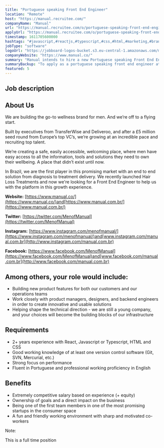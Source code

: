 ```yaml
---
title: "Portuguese speaking Front End Engineer"
location: "Remote"
host: "https://manual.recruitee.com/"
companyName: "Manual"
url: "https://manual.recruitee.com/o/portuguese-speaking-front-end-engineer"
applyUrl: "https://manual.recruitee.com/o/portuguese-speaking-front-end-engineer/c/new"
timestamp: 1611705600000
hashtags: "#javascript,#reactjs,#typescript,#css,#html,#marketing,#branding,#ui/ux,#git,#management"
jobType: "software"
logoUrl: "https://jobboard-logos-bucket.s3.eu-central-1.amazonaws.com/manual"
companyWebsite: "https://www.manual.co/"
summary: "Manual intends to hire a new Portuguese speaking Front End Engineer. If you have 2+ years experience with React, Javascript or Typescript, HTML and CSS, consider applying."
summaryBackup: "To apply as a portuguese speaking front end engineer at Manual, you preferably need to have some knowledge of: #javascript, #reactjs, #typescript."
featured: 5
---
```


## Job description

## About Us

We are building the go-to wellness brand for men. And we’re off to a flying start.

Built by executives from TransferWise and Deliveroo, and after a £5 million seed round from Europe’s top VC’s, we’re growing at an incredible pace and recruiting top talent.

We’re creating a safe, easily accessible, welcoming place, where men have easy access to all the information, tools and solutions they need to own their wellbeing. A place that didn’t exist until now.

In Brazil, we are the first player in this promising market with an end to end solution from diagnosis to treatment delivery. We recently launched Hair Loss Treatments and now we're looking for a Front End Engineer to help us with the platform in this growth experience.

**Website:** [https://www.manual.co/](https://www.manual.co/)and[https://www.manual.com.br/](https://www.manual.com.br/)

**Twitter:** [https://twitter.com/MenofManual](https://twitter.com/MenofManual)

**Instagram:** [https://www.instagram.com/menofmanual/](https://www.instagram.com/menofmanual/)and[www.instagram.com/manual.com.br](http://www.instagram.com/manual.com.br)

**Facebook:** [https://www.facebook.com/MenofManual](https://www.facebook.com/MenofManual)and[www.facebook.com/manual.com.br](http://www.facebook.com/manual.com.br)

## Among others, your role would include:

* Building new product features for both our customers and our operations teams
* Work closely with product managers, designers, and backend engineers in order to create innovative and usable solutions
* Helping shape the technical direction - we are still a young company, and your choices will become the building blocks of our infrastructure

## Requirements

* 2+ years experience with React, Javascript or Typescript, HTML and CSS
* Good working knowledge of at least one version control software (Git, SVN, Mercurial, etc.)
* Strong focus on performance
* Fluent in Portuguese and professional working proficiency in English

## Benefits

* Extremely competitive salary based on experience (+ equity)
* Ownership of goals and a direct impact on the business
* Being one of the first team members in one of the most promising startups in the consumer space
* A fun and friendly working environment with sharp and motivated co-workers

Note:

This is a full time position

